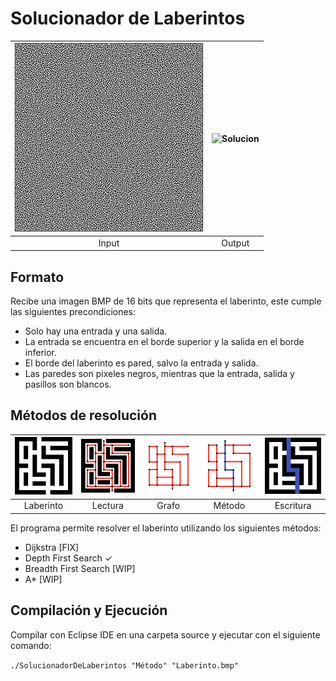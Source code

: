 Solucionador de Laberintos
=============================
 


 ![Laberinto](https://github.com/Lukas-De-Angelis-Riva/Solucionador/blob/master/Laberintote.bmp) | ![Solucion](https://github.com/Lukas-De-Angelis-Riva/Solucionador/blob/master/SOLUCIONLaberintote.bmp) 
:-------------------------:|:-------------------------:
Input           |  Output

Formato
----------

Recibe una imagen BMP de 16 bits que representa el laberinto, este cumple las siguientes precondiciones:

* Solo hay una entrada y una salida.
* La entrada se encuentra en el borde superior y la salida en el borde inferior.
* El borde del laberinto es pared, salvo la entrada y salida.
* Las paredes son pixeles negros, mientras que la entrada, salida y pasillos son blancos.


Métodos de resolución
---------------------
 ![Laberinto](https://github.com/Lukas-De-Angelis-Riva/Solucionador/blob/master/Procedimiento/1Laberinto.png)| ![Lectura](https://github.com/Lukas-De-Angelis-Riva/Solucionador/blob/master/Procedimiento/2PasarAGrafo.png) |![Grafo](https://github.com/Lukas-De-Angelis-Riva/Solucionador/blob/master/Procedimiento/3Grafo.png) |![Método](https://github.com/Lukas-De-Angelis-Riva/Solucionador/blob/master/Procedimiento/4Resolvemos.png) |![Escritura](https://github.com/Lukas-De-Angelis-Riva/Solucionador/blob/master/Procedimiento/5Escribimos.png)
:-------------------------:|:-------------------------:|:-------------------------:|:-------------------------:|:-------------------------:
Laberinto           |  Lectura           |  Grafo             |  Método           |  Escritura


El programa permite resolver el laberinto utilizando los siguientes métodos:
* Dijkstra [FIX]
* Depth First Search ✓
* Breadth First Search [WIP]
* A* [WIP]


Compilación y Ejecución
-----------------------

Compilar con Eclipse IDE en una carpeta source y ejecutar con el siguiente comando:

`./SolucionadorDeLaberintos "Método" "Laberinto.bmp"`
